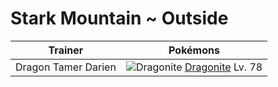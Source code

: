 # Stark Mountain ~ Outside

Trainer             | Pokémons
---                 | ---
Dragon Tamer Darien | ![][149]  [Dragonite] Lv. 78


[149]: https://raw.githubusercontent.com/PokeAPI/sprites/master/sprites/pokemon/149.png "Dragonite"
[Dragonite]: /pokemon_changes/149.md
